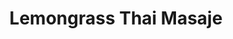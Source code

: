 ---
title: "Lemongrass Thai Masaje"
url: /vilanova-i-la-geltru/lemongrass-thai-masaje/
shop: masaje
---